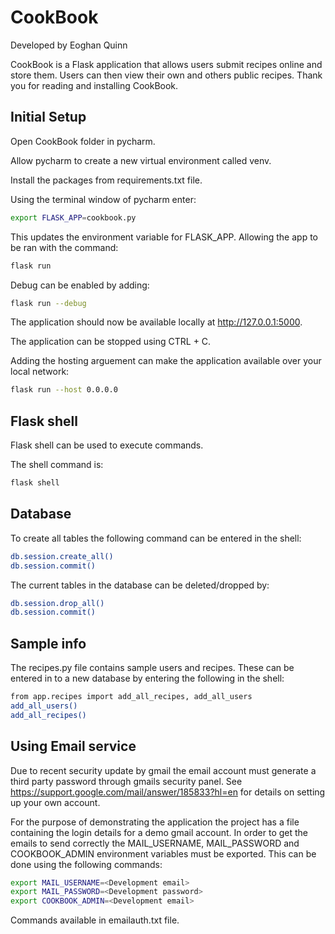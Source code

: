 # CookBook


Developed by Eoghan Quinn

CookBook is a Flask application that allows users submit recipes online and store them.
Users can then view their own and others public recipes. 
Thank you for reading and installing CookBook.


## Initial  Setup

Open CookBook folder in pycharm.

Allow pycharm to create a new virtual environment called venv.

Install the packages from requirements.txt file.

Using the terminal window of pycharm enter:

```bash
export FLASK_APP=cookbook.py
```

This updates the environment variable for FLASK_APP. 
Allowing the app to be ran with the command:

```bash
flask run
```

Debug can be enabled by adding:

```bash
flask run --debug
```

The application should now be available locally at http://127.0.0.1:5000.

The application can be stopped using CTRL + C.

Adding the hosting arguement can make the application available over your local network: 

```bash
flask run --host 0.0.0.0
```


## Flask shell

Flask shell can be used to execute commands.

The shell command is:

```bash
flask shell
```


## Database 

To create all tables the following command can be entered in the shell:

```bash
db.session.create_all()
db.session.commit()
```

The current tables in the database can be deleted/dropped by:

```bash
db.session.drop_all()
db.session.commit()
```


## Sample info

The recipes.py file contains sample users and recipes.
These can be entered in to a new database by entering the following in the shell:

```bash
from app.recipes import add_all_recipes, add_all_users
add_all_users()
add_all_recipes()
```


## Using Email service

Due to recent security update by gmail the email account must generate a third party password through gmails security panel. See https://support.google.com/mail/answer/185833?hl=en for details on setting up your own account. 

For the purpose of demonstrating the application the project has a file containing the login details for a demo gmail account. In order to get the emails to send correctly the MAIL_USERNAME, MAIL_PASSWORD and COOKBOOK_ADMIN environment variables must be exported. This can be done using the following commands:

```bash
export MAIL_USERNAME=<Development email>
export MAIL_PASSWORD=<Development password>
export COOKBOOK_ADMIN=<Development email>
```

Commands available in emailauth.txt file.





